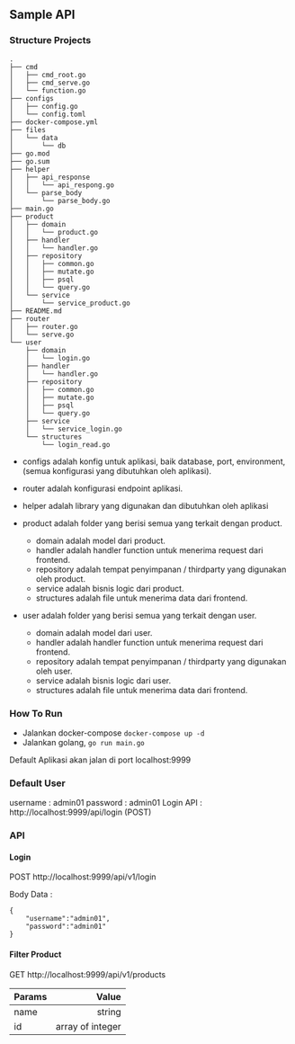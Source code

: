 ## Sample API
### Structure Projects
```
.
├── cmd
│   ├── cmd_root.go
│   ├── cmd_serve.go
│   └── function.go
├── configs
│   ├── config.go
│   └── config.toml
├── docker-compose.yml
├── files
│   └── data
│       └── db
├── go.mod
├── go.sum
├── helper
│   ├── api_response
│   │   └── api_respong.go
│   └── parse_body
│       └── parse_body.go
├── main.go
├── product
│   ├── domain
│   │   └── product.go
│   ├── handler
│   │   └── handler.go
│   ├── repository
│   │   ├── common.go
│   │   ├── mutate.go
│   │   ├── psql
│   │   └── query.go
│   └── service
│       └── service_product.go
├── README.md
├── router
│   ├── router.go
│   └── serve.go
└── user
    ├── domain
    │   └── login.go
    ├── handler
    │   └── handler.go
    ├── repository
    │   ├── common.go
    │   ├── mutate.go
    │   ├── psql
    │   └── query.go
    ├── service
    │   └── service_login.go
    └── structures
        └── login_read.go
```
- configs adalah konfig untuk aplikasi, baik database, port, environment, (semua konfigurasi yang dibutuhkan oleh aplikasi).
- router adalah konfigurasi endpoint aplikasi.
- helper adalah library yang digunakan dan dibutuhkan oleh aplikasi
- product adalah folder yang berisi semua yang terkait dengan product.
    - domain adalah model dari product.
    - handler adalah handler function untuk menerima request dari frontend.
    - repository adalah tempat penyimpanan / thirdparty yang digunakan oleh product.
    - service adalah bisnis logic dari product.
    - structures adalah file untuk menerima data dari frontend.

- user adalah folder yang berisi semua yang terkait dengan user.
    - domain adalah model dari user.
    - handler adalah handler function untuk menerima request dari frontend.
    - repository adalah tempat penyimpanan / thirdparty yang digunakan oleh user.
    - service adalah bisnis logic dari user.
    - structures adalah file untuk menerima data dari frontend.

### How To Run
- Jalankan docker-compose ``` docker-compose up -d ```
- Jalankan golang, `go run main.go`

Default Aplikasi  akan jalan di port localhost:9999

### Default User
username     : admin01
password     : admin01
Login API    : http://localhost:9999/api/login (POST)

### API
#### Login
POST http://localhost:9999/api/v1/login

Body Data :
```
{
    "username":"admin01",
    "password":"admin01"
}
```

#### Filter Product
GET http://localhost:9999/api/v1/products

| Params   |      Value    |
|----------|--------------:|
| name |  string |
| id |    array of integer   |
